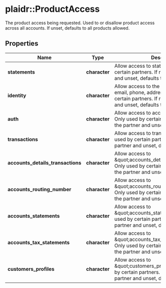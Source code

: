 # plaidr::ProductAccess

The product access being requested. Used to or disallow product access across all accounts. If unset, defaults to all products allowed.

## Properties
Name | Type | Description | Notes
------------ | ------------- | ------------- | -------------
**statements** | **character** | Allow access to statements. Only used by certain partners. If relevant to the partner and unset, defaults to &#x60;true&#x60;. | [optional] [default to TRUE]
**identity** | **character** | Allow access to the Identity product (name, email, phone, address). Only used by certain partners. If relevant to the partner and unset, defaults to &#x60;true&#x60;. | [optional] [default to TRUE]
**auth** | **character** | Allow access to account number details. Only used by certain partners. If relevant to the partner and unset, defaults to &#x60;true&#x60;. | [optional] [default to TRUE]
**transactions** | **character** | Allow access to transaction details. Only used by certain partners. If relevant to the partner and unset, defaults to &#x60;true&#x60;. | [optional] [default to TRUE]
**accounts_details_transactions** | **character** | Allow access to \&quot;accounts_details_transactions\&quot;. Only used by certain partners. If relevant to the partner and unset, defaults to &#x60;true&#x60;. | [optional] [default to TRUE]
**accounts_routing_number** | **character** | Allow access to \&quot;accounts_routing_number\&quot;. Only used by certain partners. If relevant to the partner and unset, defaults to &#x60;true&#x60;. | [optional] [default to TRUE]
**accounts_statements** | **character** | Allow access to \&quot;accounts_statements\&quot;. Only used by certain partners. If relevant to the partner and unset, defaults to &#x60;true&#x60;. | [optional] [default to TRUE]
**accounts_tax_statements** | **character** | Allow access to \&quot;accounts_tax_statements\&quot;. Only used by certain partners. If relevant to the partner and unset, defaults to &#x60;true&#x60;. | [optional] [default to TRUE]
**customers_profiles** | **character** | Allow access to \&quot;customers_profiles\&quot;. Only used by certain partners. If relevant to the partner and unset, defaults to &#x60;true&#x60;. | [optional] [default to TRUE]


